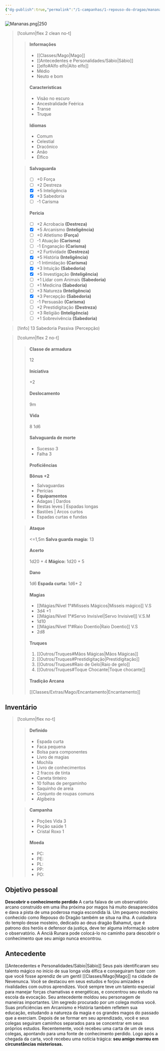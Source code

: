 ```yaml
---
{"dg-publish":true,"permalink":"/1-campanhas/1-repouso-do-dragao/mananas-ficha-nivel-2/","tags":["Meu-Personagem"],"created":"2024-07-23T08:29:11.000-03:00"}
---
```



![Mananas.png|250](/img/user/Arquivos/Mananas.png)

> [!column|flex 2 clean no-t]
>> #### Informações
>>  - [[Classes/Mago\|Mago]]
>>  - [[Antecedentes e Personalidades/Sábio\|Sábio]]
>>  - [[elfo#Alfo elfo\|Alto elfo]] 
>>  - Médio
>>  - Neuto e bom
>>
>> #### Caracteristicas
>> - Visão no escuro
>> - Ancestralidade Feérica 
>> - Transe
>> - Truque
>> 
>> #### Idiomas
>> - Comum
>> - Celestial
>> - Dracônico
>> - Anão
>> - Élfico
>
>> #### Salvaguarda
>> - [ ] +0 Força
>> - [ ] +2 Destreza
>> - [x] +5 Inteligência
>> - [x] +3 Sabedoria
>> - [ ] -1 Carisma
>>
>> #### Pericia
>> - [ ] +2 Acrobacia **(Destreza)**
>> - [x] +5 Arcanismo **(Inteligência)**
>> - [ ] +0 Atletismo **(Força)**
>> - [ ] -1 Atuação **(Carisma)**
>> - [ ] -1 Enganação **(Carisma)**
>> - [ ] +2 Furtividade **(Destreza)**
>> - [x] +5 História **(Inteligência)**
>> - [ ] -1 Intimidação **(Carisma)**
>> - [x] +3 Intuição **(Sabedoria)**
>> - [x] +5 Investigação **(Inteligência)**
>> - [ ] +1 Lidar com Animais **(Sabedoria)**
>> - [ ] +1 Medicina **(Sabedoria)**
>> - [ ] +3 Natureza **(Inteligência)**
>> - [x] +3 Percepção **(Sabedoria)**
>> - [ ] -1 Persuasão **(Carisma)**
>> - [ ] +2 Prestidigitação **(Destreza)**
>> - [ ] +3 Religião **(Inteligência)**
>> - [ ] +1 Sobrevivência **(Sabedoria)**


> [!info] 13 Sabedoria Passiva (Percepção)

> [!column|flex 2 no-t]
>> #### Classe de armadura
>> 12
>>
>> #### Iniciativa
>> +2
>>
>> #### Deslocamento
>> 9m
>>
>> #### Vida
>> 8
>> 1d6
>> 
>> #### Salvaguarda de morte
>> - Sucesso 3
>> - Falha 3 
>> #### Proficiências
>> **Bônus +2**
>> - Salvaguardas
>> - Perícias
>> - **Equipamentos**
>> 	- Adagas | Dardos
>> 	- Bestas leves | Espadas longas
>> 	- Bastões | Arcos curtos
>> 	- Espadas curtas e fundas
>
>> #### Ataque
>> <=1,5m
>> **Salva guarda magia:** 13
>>
>> #### Acerto
>> 1d20 + 4
>> **Mágico:** 1d20 + 5
>>
>> #### Dano
>> 1d6 
>> **Espada curta:** 1d6+ 2
>>
>> #### Magias
>> - [[Mágias/Nível 1°#Mísseis Mágicos\|Mísseis mágico]] V.S
>> 	- 3d4 +1
>> - [[Mágias/Nível 1°#Servo Invisível\|Servo Invisível]] V.S.M
>> 	- 1d10
>> - [[Mágias/Nível 1°#Raio Doentio\|Raio Doentio]] V.S
>> 	- 2d8
>>
>> #### Truques
>> 1. [[Outros/Truques#Mãos Mágicas\|Mãos Mágicas]]
>> 2. [[Outros/Truques#Prestidigitação\|Prestidigitação]]
>> 3. [[Outros/Truques#Raio de Gelo\|Raio de gelo]]
>> 4. [[Outros/Truques#Toque Chocante\|Toque chocante]]
>>
>> #### Tradição Arcana
>> [[Classes/Extras/Mago/Encantamento\|Encantamento]]
>> 

## Inventário
> [!column|flex no-t]
>> #### Definido
>> - Espada curta
>> - Faca pequena
>> - Bolsa para componentes
>> - Livro de magias
>> - Mochila 
>> - Livro de conhecimentos
>> - 2 fracos de tinta
>> - Caneta tinteiro
>> - 10 folhas de pergaminho
>> - Saquinho de areia
>> - Conjunto de roupas comuns
>> - Algibeira
>
>> #### Campanha
>> - Poções Vida 3
>> - Poção saúde 1
>> - Cristal Roxo 1
>>
>> #### Moeda
>> - PC: 
>> - PE: 
>> - PL: 
>> - PP: 
>> - PO: 

## Objetivo pessoal
**Descobrir o conhecimento perdido**
A carta falava de um observatório arcano construído em uma ilha próxima por magos há muito desaparecidos e dava a pista de uma poderosa magia escondida lá. Um pequeno mosteiro conhecido como Repouso do Dragão também se situa na ilha. A cuidadora do templo desse mosteiro, dedicado ao deus dragão Bahamut, que é patrono dos heróis e defensor da justiça, deve ter alguma informação sobre o observatório. A Anciã Runara pode colocá-lo no caminho para descobrir o conhecimento que seu amigo nunca encontrou.

## Antecedente
[[Antecedentes e Personalidades/Sábio\|Sábio]]
Seus pais identificaram seu talento mágico no início de sua longa vida élfica e conseguiram fazer com que você fosse aprendiz de um gentil [[Classes/Mago\|Mago]] na cidade de Nevenunca. Você se destacou em seus estudos e forjou amizades e rivalidades com outros aprendizes. Você sempre teve um talento especial para manejar forças chamativas e energéticas, e concentrou seu estudo na escola da evocação. Seu antecedente moldou seu personagem de maneiras importantes. Um segredo procurado por um colega motiva você. Suas proficiências em Arcanismo e História também refletem sua educação, estudando a natureza da magia e os grandes magos do passado que a exerciam. Depois de se formar em seu aprendizado, você e seus colegas seguiram caminhos separados para se concentrar em seus próprios estudos. Recentemente, você recebeu uma carta de um de seus colegas, apontando para uma fonte de conhecimento perdido. Logo após a chegada da carta, você recebeu uma notícia trágica: **seu amigo morreu em circunstâncias misteriosas.**